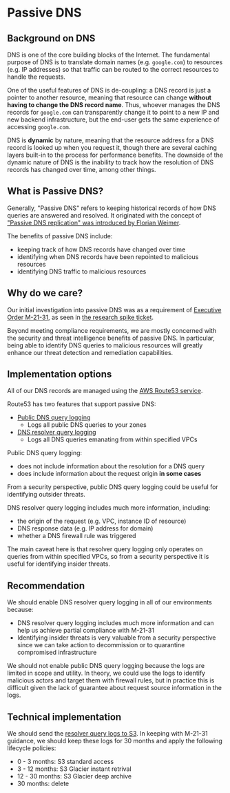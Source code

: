 # Passive DNS

## Background on DNS

DNS is one of the core building blocks of the Internet. The fundamental purpose of DNS is to translate domain names (e.g. `google.com`) to resources (e.g. IP addresses) so that traffic can be routed to the correct resources to handle the requests.

One of the useful features of DNS is de-coupling: a DNS record is just a pointer to another resource, meaning that resource can change **without having to change the DNS record name**. Thus, whoever manages the DNS records for `google.com` can transparently change it to point to a new IP and new backend infrastructure, but the end-user gets the same experience of accessing `google.com`.

DNS is **dynamic** by nature, meaning that the resource address for a DNS record is looked up when you request it, though there are several caching layers built-in to the process for performance benefits. The downside of the dynamic nature of DNS is the inability to track how the resolution of DNS records has changed over time, among other things.

## What is Passive DNS?

Generally, "Passive DNS" refers to keeping historical records of how DNS queries are answered and resolved. It originated with the concept of ["Passive DNS replication" was introduced by Florian Weimer](https://www.enyo.de/fw/software/dnslogger/first2005-paper.pdf).

The benefits of passive DNS include:

- keeping track of how DNS records have changed over time
- identifying when DNS records have been repointed to malicious resources
- identifying DNS traffic to malicious resources

## Why do we care?

Our initial investigation into passive DNS was as a requirement of [Executive Order M-21-31](https://www.whitehouse.gov/wp-content/uploads/2021/08/M-21-31-Improving-the-Federal-Governments-Investigative-and-Remediation-Capabilities-Related-to-Cybersecurity-Incidents.pdf), as seen in [the research spike ticket](https://github.com/cloud-gov/product/issues/2153).

Beyond meeting compliance requirements, we are mostly concerned with the security and threat intelligence benefits of passive DNS. In particular, being able to identify DNS queries to malicious resources will greatly enhance our threat detection and remediation capabilities.

## Implementation options

All of our DNS records are managed using the [AWS Route53 service](https://aws.amazon.com/route53/).

Route53 has two features that support passive DNS:

- [Public DNS query logging](https://docs.aws.amazon.com/Route53/latest/DeveloperGuide/query-logs.html)
  - Logs all public DNS queries to your zones
- [DNS resolver query logging](https://docs.aws.amazon.com/Route53/latest/DeveloperGuide/resolver-query-logs.html)
  - Logs all DNS queries emanating from within specified VPCs

Public DNS query logging:

- does not include information about the resolution for a DNS query
- does include information about the request origin **in some cases**

From a security perspective, public DNS query logging could be useful for identifying outsider threats.

DNS resolver query logging includes much more information, including:

- the origin of the request (e.g. VPC, instance ID of resource)
- DNS response data (e.g. IP address for domain)
- whether a DNS firewall rule was triggered

The main caveat here is that resolver query logging only operates on queries from within specified VPCs, so from a security perspective it is useful for identifying insider threats.

## Recommendation

We should enable DNS resolver query logging in all of our environments because:

- DNS resolver query logging includes much more information and can help us achieve partial compliance with M-21-31
- Identifying insider threats is very valuable from a security perspective since we can take action to decommission or to quarantine compromised infrastructure

We should not enable public DNS query logging because the logs are limited in scope and utility. In theory, we could use the logs to identify malicious actors and target them with firewall rules, but in practice this is difficult given the lack of guarantee about request source information in the logs.

## Technical implementation

We should send the [resolver query logs to S3](https://docs.aws.amazon.com/Route53/latest/DeveloperGuide/resolver-query-logs-choosing-target-resource.html). In keeping with M-21-31 guidance, we should keep these logs for 30 months and apply the following lifecycle policies:

- 0 - 3 months: S3 standard access
- 3 - 12 months: S3 Glacier instant retrival
- 12 - 30 months: S3 Glacier deep archive
- 30 months: delete